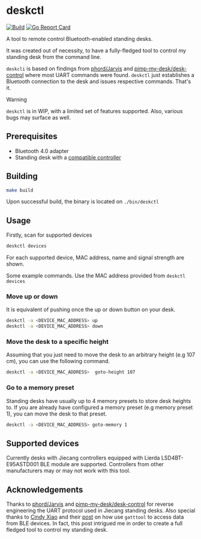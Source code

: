 # deskctl
[![Build](https://github.com/tzermias/deskctl/actions/workflows/build.yml/badge.svg)](https://github.com/tzermias/deskctl/actions/workflows/build.yml)
[![Go Report Card](https://goreportcard.com/badge/github.com/tzermias/deskctl)](https://goreportcard.com/report/github.com/tzermias/deskctl)

A tool to remote control Bluetooth-enabled standing desks.

It was created out of necessity, to have a fully-fledged tool to control my standing desk from the command line.

`deskcli` is based on findings from [phord/Jarvis](https://github.com/phord/Jarvis) and [pimp-my-desk/desk-control](https://gitlab.com/pimp-my-desk/desk-control) where most UART commands were found.
`deskctl` just establishes a Bluetooth connection to the desk and issues respective commands. That's it.

> [!WARNING]
> `deskctl` is in WIP, with a limited set of features supported. Also, various bugs may surface as well.

## Prerequisites

* Bluetooth 4.0 adapter
* Standing desk with a [compatible controller](#supported-devices)

## Building 

```bash
make build
```
Upon successful build, the binary is located on `./bin/deskctl`

## Usage
Firstly, scan for supported devices
```bash
deskctl devices
```
For each supported device, MAC address, name and signal strength are shown.

Some example commands. Use the MAC address provided from `deskctl devices`

### Move up or down

It is equivalent of pushing once the up or down button on your desk.
```bash
deskctl -a <DEVICE_MAC_ADDRESS> up
deskctl -a <DEVICE_MAC_ADDRESS> down
```

### Move the desk to a specific height

Assuming that you just need to move the desk to an arbitrary height (e.g 107 cm), you can use the following command.
```bash 
deskctl -a <DEVICE_MAC_ADDRESS>  goto-height 107
```

### Go to a memory preset

Standing desks have usually up to 4 memory presets to store desk heights to. 
If you are already have configured a memory preset (e.g memory preset 1), you can move the desk to that preset.
```bash
deskctl -a <DEVICE_MAC_ADDRESS> goto-memory 1
```

## Supported devices

Currently desks with Jiecang controllers equipped with Lierda LSD4BT-E95ASTD001 BLE module are supported.
Controllers from other manufacturers may or may not work with this tool.

## Acknowledgements

Thanks to [phord/Jarvis](https://github.com/phord/Jarvis) and [pimp-my-desk/desk-control](https://gitlab.com/pimp-my-desk/desk-control) for reverse engineering the UART protocol used in Jiecang standing desks.
Also special thanks to [Cindy Xiao](https://cxiao.net) and their [post](https://cxiao.net/posts/2015-12-13-gatttool/) on how use `gatttool` to access data from BLE devices.
In fact, this post intrigued me in order to create a full fledged tool to control my standing desk.
